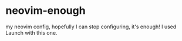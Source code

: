 # neovim-enough
my neovim config, hopefully I can stop configuring, it's enough!  I used Launch with this one.
